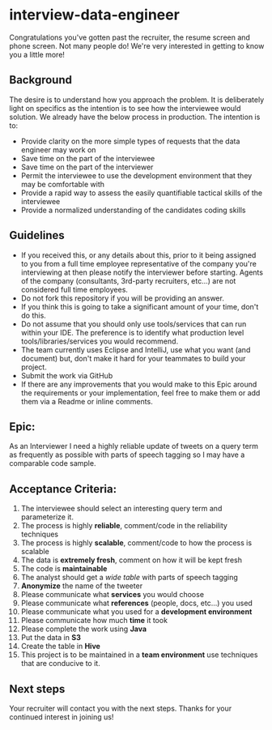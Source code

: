 # interview-data-engineer

Congratulations you've gotten past the recruiter, the resume screen and phone screen.   Not many people do!   We're very interested in getting to know you a little more!

## Background
The desire is to understand how you approach the problem.   It is deliberately light on specifics as the intention is to see how the interviewee would solution.  We already have the below process in production.   The intention is to:
* Provide clarity on the more simple types of requests that the data engineer may work on
* Save time on the part of the interviewee
* Save time on the part of the interviewer
* Permit the interviewee to use the development environment that they may be comfortable with
* Provide a rapid way to assess the easily quantifiable tactical skills of the interviewee
* Provide a normalized understanding of the candidates coding skills

## Guidelines
* If you received this, or any details about this, prior to it being assigned to you from a full time employee representative of the company you're interviewing at then please notify the interviewer before starting.   Agents of the company (consultants, 3rd-party recruiters, etc...) are not considered full time employees.
* Do not fork this repository if you will be providing an answer.
* If you think this is going to take a significant amount of your time, don't do this.
* Do not assume that you should only use tools/services that can run within your IDE.   The preference is to identify what production level tools/libraries/services you would recommend.
* The team currently uses Eclipse and IntelliJ, use what you want (and document) but, don't make it hard for your teammates to build your project.
* Submit the work via GitHub
* If there are any improvements that you would make to this Epic around the requirements or your implementation, feel free to make them or add them via a Readme or inline comments.

## Epic:
As an Interviewer I need a highly reliable update of tweets on a query term as frequently as possible with parts of speech tagging so I may have a comparable code sample.

## Acceptance Criteria:
1. The interviewee should select an interesting query term and parameterize it.
2. The process is highly **reliable**, comment/code in the reliability techniques
3. The process is highly **scalable**, comment/code to how the process is scalable
4. The data is **extremely fresh**, comment on how it will be kept fresh
5. The code is **maintainable**
6. The analyst should get a *wide table* with parts of speech tagging
7. **Anonymize** the name of the tweeter
8. Please communicate what **services** you would choose
9. Please communicate what **references** (people, docs, etc...) you used
10. Please communicate what you used for a **development environment**
11. Please communicate how much **time** it took
12. Please complete the work using **Java**
13. Put the data in **S3**
14. Create the table in **Hive**
15. This project is to be maintained in a **team environment** use techniques that are conducive to it.

## Next steps
Your recruiter will contact you with the next steps.   Thanks for your continued interest in joining us!
